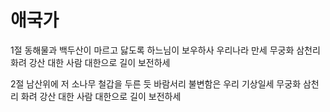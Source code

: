 # 애국가
1절
동해물과 백두산이 마르고 닳도록 
하느님이 보우하사 우리나라 만세 
무궁화 삼천리 화려 강산 
대한 사람 대한으로 길이 보전하세


2절
남산위에 저 소나무 철갑을 두른 듯
바람서리 불변함은 우리 기상일세
무궁화 삼천리 화려 강산 
대한 사람 대한으로 길이 보전하세